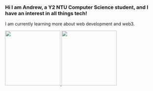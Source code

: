 ### Hi I am Andrew, a Y2 NTU Computer Science student, and I have an interest in all things tech!

I am currently learning more about web development and web3.

<a href="https://github.com/xaynezz">
  <img height="180em" src="https://github-readme-stats.vercel.app/api?username=xaynezz&theme=buefy&show_icons=true" />
  <img height="180em" src="https://github-readme-stats.vercel.app/api/top-langs/?username=xaynezz&theme=buefy&layout=compact" />
</a>
<!--
**xaynezz/xaynezz** is a ✨ _special_ ✨ repository because its `README.md` (this file) appears on your GitHub profile.

Here are some ideas to get you started:

- 🔭 I’m currently working on ...
- 🌱 I’m currently learning ...
- 👯 I’m looking to collaborate on ...
- 🤔 I’m looking for help with ...
- 💬 Ask me about ...
- 📫 How to reach me: ...
- 😄 Pronouns: ...
- ⚡ Fun fact: ...
-->
